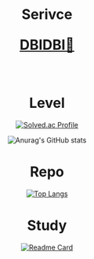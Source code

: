 <div align="center">

# Serivce

<div style="font-size:200%"><b>

[DBIDBI🚌](https://web-vue-dihik2mlilwk60z.sel4.cloudtype.app/)

</b></div>

<br>

# Level

[![Solved.ac Profile](http://mazassumnida.wtf/api/v2/generate_badge?boj=hyunmin266)](https://solved.ac/hyunmin266/)



![Anurag's GitHub stats](https://github-readme-stats.vercel.app/api?username=hyunmin2667&show_icons=true&theme=midnight-purple)

# Repo

[![Top Langs](https://github-readme-stats.vercel.app/api/top-langs/?username=hyunmin2667&theme=midnight-purple)](https://github.com/hyunmin2667/github-readme-stats)

# Study

[![Readme Card](https://github-readme-stats.vercel.app/api/pin/?username=hyunmin2667&repo=ssafy10-algorithm-study-to-gold&theme=midnight-purple)](https://github.com/hyunmin2667/ssafy10-algorithm-study-to-gold)


